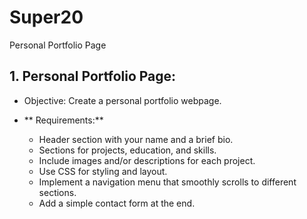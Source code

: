 # Super20
 Personal Portfolio Page



## 1. Personal Portfolio Page:
   - Objective: Create a personal portfolio webpage.

   - ** Requirements:**
     - Header section with your name and a brief bio.
     - Sections for projects, education, and skills.
     - Include images and/or descriptions for each project.
     - Use CSS for styling and layout.
     - Implement a navigation menu that smoothly scrolls to different sections.
     - Add a simple contact form at the end.

